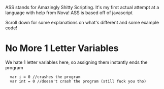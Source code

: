 ASS stands for Amazingly Shitty Scripting. It's my first actual attempt at a language with help from Nova! ASS is based off of javascript

Scroll down for some explanations on what's different and some example code!

# No More 1 Letter Variables

We hate 1 letter variables here, so assigning them instantly ends the program

```
  var i = 0 //crashes the program
  var int = 0 //doesn't crash the program (still fuck you tho)
```
